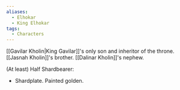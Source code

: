 ```yaml
---
aliases:
  - Elhokar
  - King Elhokar
tags:
  - Characters
---
```

[[Gavilar Kholin|King Gavilar]]'s only son and inheritor of the throne.
[[Jasnah Kholin]]'s brother.
[[Dalinar Kholin]]'s nephew.

(At least) Half Shardbearer:
- Shardplate. Painted golden.